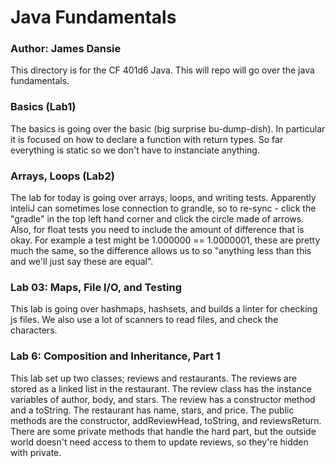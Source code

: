 # Java Fundamentals
### Author: James Dansie
This directory is for the CF 401d6 Java. This will repo will go over the java fundamentals.
### Basics (Lab1)
The basics is going over the basic (big surprise bu-dump-dish). In particular it is focused on how to declare a function with return types. So far everything is static so we don't have to instanciate anything.
### Arrays, Loops (Lab2)
The lab for today is going over arrays, loops, and writing tests. Apparently inteliJ can sometimes lose connection to grandle, so to re-sync - click the "gradle" in the top left hand corner and click the circle made of arrows. Also, for float tests you need to include the amount of difference that is okay. For example a test might be 1.000000 == 1.0000001, these are pretty much the same, so the difference allows us to so "anything less than this and we'll just say these are equal".
### Lab 03: Maps, File I/O, and Testing
This lab is going over hashmaps, hashsets, and builds a linter for checking js files. We also use a lot of scanners to read files, and check the characters.
### Lab 6: Composition and Inheritance, Part 1
This lab set up two classes; reviews and restaurants. The reviews are stored as a linked list in the restaurant. The review class has the instance variables of author, body, and stars. The review has a constructor method and a toString. The restaurant has name, stars, and price. The public methods are the constructor, addReviewHead, toString, and reviewsReturn. There are some private methods that handle the hard part, but the outside world doesn't need access to them to update reviews, so they're hidden with private.